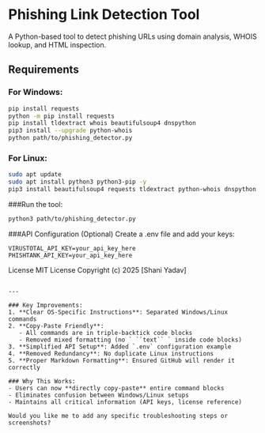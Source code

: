 # Phishing Link Detection Tool

A Python-based tool to detect phishing URLs using domain analysis, WHOIS lookup, and HTML inspection.

## Requirements

### For Windows:
```bash
pip install requests
python -m pip install requests
pip install tldextract whois beautifulsoup4 dnspython
pip3 install --upgrade python-whois
python path/to/phishing_detector.py

```
### For Linux:
```bash
sudo apt update
sudo apt install python3 python3-pip -y
pip3 install beautifulsoup4 requests tldextract python-whois dnspython
```
###Run the tool:
```bash
python3 path/to/phishing_detector.py
```
###API Configuration (Optional)
Create a .env file and add your keys:
```
VIRUSTOTAL_API_KEY=your_api_key_here
PHISHTANK_API_KEY=your_api_key_here
```
License
MIT License
Copyright (c) 2025 [Shani Yadav]
```

---

### Key Improvements:
1. **Clear OS-Specific Instructions**: Separated Windows/Linux commands
2. **Copy-Paste Friendly**:
   - All commands are in triple-backtick code blocks
   - Removed mixed formatting (no ` ``text`` ` inside code blocks)
3. **Simplified API Setup**: Added `.env` configuration example
4. **Removed Redundancy**: No duplicate Linux instructions
5. **Proper Markdown Formatting**: Ensured GitHub will render it correctly

### Why This Works:
- Users can now **directly copy-paste** entire command blocks
- Eliminates confusion between Windows/Linux setups
- Maintains all critical information (API keys, license reference)

Would you like me to add any specific troubleshooting steps or screenshots?

